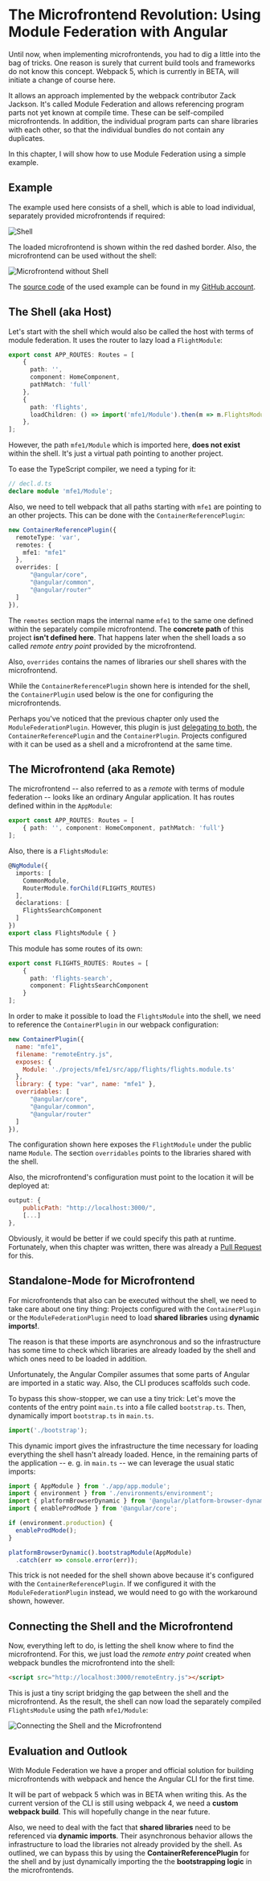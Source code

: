 # The Microfrontend Revolution: Using Module Federation with Angular 

Until now, when implementing microfrontends, you had to dig a little into the bag of tricks. One reason is surely that current build tools and frameworks do not know this concept. Webpack 5, which is currently in BETA, will initiate a change of course here.

It allows an approach implemented by the webpack contributor Zack Jackson. It's called Module Federation and allows referencing program parts not yet known at compile time. These can be self-compiled microfrontends. In addition, the individual program parts can share libraries with each other, so that the individual bundles do not contain any duplicates.

In this chapter, I will show how to use Module Federation using a simple example.

## Example

The example used here consists of a shell, which is able to load individual, separately provided microfrontends if required:

![Shell](images/shell.png)

The loaded microfrontend is shown within the red dashed border. Also, the microfrontend can be used without the shell:

![Microfrontend without Shell](images/standalone.png)

The [source code](https://github.com/manfredsteyer/module-federation-with-angular) of the used example  can be found in my [GitHub account](https://github.com/manfredsteyer/module-federation-with-angular).


## The Shell (aka Host)

Let's start with the shell which would also be called the host with terms of module federation. It uses the router to lazy load a `FlightModule`:

```typescript
export const APP_ROUTES: Routes = [
    {
      path: '',
      component: HomeComponent,
      pathMatch: 'full'
    },
    {
      path: 'flights',
      loadChildren: () => import('mfe1/Module').then(m => m.FlightsModule)
    },
];
```

However, the path `mfe1/Module` which is imported here, **does not exist** within the shell. It's just a virtual path pointing to another project.

To ease the TypeScript compiler, we need a typing for it:

```typescript
// decl.d.ts
declare module 'mfe1/Module';
```

Also, we need to tell webpack that all paths starting with `mfe1` are pointing to an other projects. This can be done with the `ContainerReferencePlugin`:

```typescript
new ContainerReferencePlugin({
  remoteType: 'var',
  remotes: {
    mfe1: "mfe1"
  },
  overrides: [
      "@angular/core", 
      "@angular/common", 
      "@angular/router"
  ]
}),
```

The `remotes` section maps the internal name `mfe1` to the same one defined within the separately compile microfrontend. The **concrete path** of this project **isn't defined here**. That happens later when the shell loads a so called _remote entry point_ provided by the microfrontend. 

Also, `overrides` contains the names of libraries our shell shares with the microfrontend.

While the `ContainerReferencePlugin` shown here is intended for the shell, the `ContainerPlugin` used below is the one for configuring the microfrontends. 

Perhaps you've noticed that the previous chapter only used the `ModuleFederationPlugin`. However, this plugin is just [delegating to both](https://github.com/webpack/webpack/blob/dev-1/lib/container/ModuleFederationPlugin.js), the `ContainerReferencePlugin` and the `ContainerPlugin`. Projects configured with it can be used as a shell and a microfrontend at the same time.

## The Microfrontend (aka Remote)

The microfrontend -- also referred to as a _remote_ with terms of module federation -- looks like an ordinary Angular application. It has routes defined within in the `AppModule`:

```typescript
export const APP_ROUTES: Routes = [
    { path: '', component: HomeComponent, pathMatch: 'full'}
];
```

Also, there is a `FlightsModule`:

```typescript
@NgModule({
  imports: [
    CommonModule,
    RouterModule.forChild(FLIGHTS_ROUTES)
  ],
  declarations: [
    FlightsSearchComponent
  ]
})
export class FlightsModule { }
```

This module has some routes of its own:

```typescript
export const FLIGHTS_ROUTES: Routes = [
    {
      path: 'flights-search',
      component: FlightsSearchComponent
    }
];
```

In order to make it possible to load the `FlightsModule` into the shell, we need to reference the `ContainerPlugin` in our webpack configuration:

```javascript
new ContainerPlugin({
  name: "mfe1",
  filename: "remoteEntry.js",
  exposes: {
    Module: './projects/mfe1/src/app/flights/flights.module.ts'
  },
  library: { type: "var", name: "mfe1" },
  overridables: [
      "@angular/core", 
      "@angular/common", 
      "@angular/router"
  ]
}),
```

The configuration shown here exposes the `FlightModule` under the public name `Module`. The section `overridables` points to the libraries shared with the shell.

Also, the microfrontend's configuration must point to the location it will be deployed at:

```javascript
output: {
    publicPath: "http://localhost:3000/",
    [...]
},
```

Obviously, it would be better if we could specify this path at runtime. Fortunately, 
when this chapter was written, there was already a [Pull Request](https://github.com/webpack/webpack/pull/10703) for this.


## Standalone-Mode for Microfrontend

For microfrontends that also can be executed without the shell, we need to take care about one tiny thing: Projects configured with the `ContainerPlugin` or the `ModuleFederationPlugin` need to load **shared libraries** using **dynamic imports!**. 

The reason is that these imports are asynchronous and so the infrastructure has some time to check which libraries are already loaded by the shell and which ones need to be loaded in addition. 

Unfortunately, the Angular Compiler assumes that some parts of Angular are imported in a static way. Also, the CLI produces scaffolds such code.

To bypass this show-stopper, we can use a tiny trick: Let's move the contents of the entry point `main.ts` into a file called `bootstrap.ts`. Then, dynamically import `bootstrap.ts` in `main.ts`.

```typescript
import('./bootstrap');
```

This dynamic import gives the infrastructure the time necessary for loading everything the shell hasn't already loaded. Hence, in the remaining parts of the application -- e. g. in `main.ts` -- we can leverage the usual static imports:

```typescript
import { AppModule } from './app/app.module';
import { environment } from './environments/environment';
import { platformBrowserDynamic } from '@angular/platform-browser-dynamic';
import { enableProdMode } from '@angular/core';

if (environment.production) {
  enableProdMode();
}

platformBrowserDynamic().bootstrapModule(AppModule)
  .catch(err => console.error(err));
```

This trick is not needed for the shell shown above because it's configured with the `ContainerReferencePlugin`. If we configured it with the `ModuleFederationPlugin` instead, we would need to go with the workaround shown, however.

## Connecting the Shell and the Microfrontend

Now, everything left to do, is letting the shell know where to find the microfrontend. For this, we just load the _remote entry point_ created when webpack bundles the microfrontend into the shell:

```html
<script src="http://localhost:3000/remoteEntry.js"></script>
```

This is just a tiny script bridging the gap between the shell and the microfrontend. As the result, the shell can now load the separately compiled `FlightsModule` using the path `mfe1/Module`:

![Connecting the Shell and the Microfrontend](images/schema.png)

## Evaluation and Outlook

With Module Federation we have a proper and official solution for building microfrontends with webpack and hence the Angular CLI for the first time.

It will be part of webpack 5 which was in BETA when writing this. As the current version of the CLI is still using webpack 4, we need a **custom webpack build**. This will hopefully change in the near future. 

Also, we need to deal with the fact that **shared libraries** need to be referenced via **dynamic imports**. Their asynchronous behavior allows the infrastructure to load the libraries not already provided by the shell. As outlined, we can bypass this by using the **ContainerReferencePlugin** for the shell and by just dynamically importing the the **bootstrapping logic** in the microfrontends.


